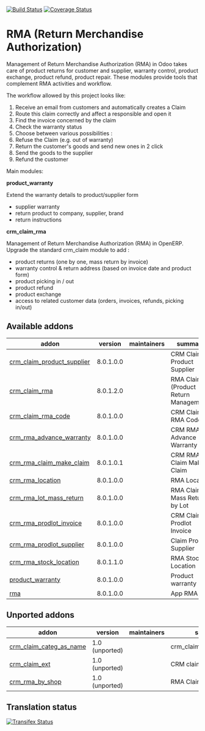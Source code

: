 [![Build Status](https://travis-ci.org/OCA/rma.svg?branch=8.0)](https://travis-ci.org/OCA/rma)
[![Coverage Status](https://coveralls.io/repos/OCA/rma/badge.png?branch=8.0)](https://coveralls.io/r/OCA/rma?branch=8.0)

RMA (Return Merchandise Authorization)
======================================

Management of Return Merchandise Authorization (RMA) in Odoo takes care of product returns for customer and supplier, warranty control, product exchange, product refund, product repair. These modules provide tools that complement RMA activities and workflow.

The workflow allowed by this project looks like:

1. Receive an email from customers and automatically creates a Claim
1. Route this claim correctly and affect a responsible and open it
1. Find the invoice concerned by the claim
1. Check the warranty status
1. Choose between various possibilities :
  1. Refuse the Claim (e.g. out of warranty)
  1. Return the customer's goods and send new ones in 2 click
  1. Send the goods to the supplier
  1. Refund the customer


Main modules:

**product_warranty**

Extend the warranty details to product/supplier form
* supplier warranty
* return product to company, supplier, brand
* return instructions

**crm_claim_rma**

Management of Return Merchandise Authorization (RMA) in OpenERP.
Upgrade the standard crm_claim module to add :
* product returns (one by one, mass return by invoice)
* warranty control & return address (based on invoice date and product form)
* product picking in / out
* product refund
* product exchange
* access to related customer data (orders, invoices, refunds, picking in/out)


[//]: # (addons)

Available addons
----------------
addon | version | maintainers | summary
--- | --- | --- | ---
[crm_claim_product_supplier](crm_claim_product_supplier/) | 8.0.1.0.0 |  | CRM Claim Product Supplier
[crm_claim_rma](crm_claim_rma/) | 8.0.1.2.0 |  | RMA Claim (Product Return Management)
[crm_claim_rma_code](crm_claim_rma_code/) | 8.0.1.0.0 |  | CRM Claim RMA Code
[crm_rma_advance_warranty](crm_rma_advance_warranty/) | 8.0.1.0.0 |  | CRM RMA Advance Warranty
[crm_rma_claim_make_claim](crm_rma_claim_make_claim/) | 8.0.1.0.1 |  | CRM RMA Claim Make Claim
[crm_rma_location](crm_rma_location/) | 8.0.1.0.0 |  | RMA Location
[crm_rma_lot_mass_return](crm_rma_lot_mass_return/) | 8.0.1.0.0 |  | RMA Claims Mass Return by Lot
[crm_rma_prodlot_invoice](crm_rma_prodlot_invoice/) | 8.0.1.0.0 |  | CRM Claim Prodlot Invoice
[crm_rma_prodlot_supplier](crm_rma_prodlot_supplier/) | 8.0.1.0.0 |  | Claim Prodlot Supplier
[crm_rma_stock_location](crm_rma_stock_location/) | 8.0.1.1.0 |  | RMA Stock Location
[product_warranty](product_warranty/) | 8.0.1.0.0 |  | Product warranty
[rma](rma/) | 8.0.1.0.0 |  | App RMA


Unported addons
---------------
addon | version | maintainers | summary
--- | --- | --- | ---
[crm_claim_categ_as_name](crm_claim_categ_as_name/) | 1.0 (unported) |  | crm_claim_categ_as_name
[crm_claim_ext](crm_claim_ext/) | 1.0 (unported) |  | CRM claim extension
[crm_rma_by_shop](crm_rma_by_shop/) | 1.0 (unported) |  | RMA Claims by shop

[//]: # (end addons)

Translation status
------------------

[![Transifex Status](https://www.transifex.com/projects/p/OCA-rma-8-0/chart/image_png)](https://www.transifex.com/projects/p/OCA-rma-8-0)

